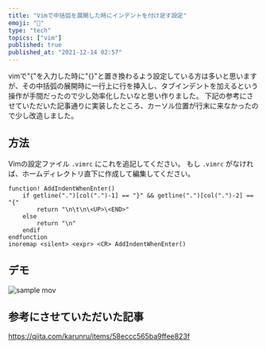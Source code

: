 ```yaml
---
title: "Vimで中括弧を展開した時にインデントを付け足す設定"
emoji: "📝"
type: "tech"
topics: ["vim"]
published: true
published_at: "2021-12-14 02:57"
---
```


vimで"{"を入力した時に"{}"と置き換わるよう設定している方は多いと思いますが、その中括弧の展開時に一行上に行を挿入し、タブインデントを加えるという操作が手間だったので少し効率化したいなと思い作りました。
下記の参考にさせていただいた記事通りに実装したところ、カーソル位置が行末に来なかったので少し改造しました。

## 方法

Vimの設定ファイル ```.vimrc``` にこれを追記してください。
もし ```.vimrc``` がなければ、ホームディレクトリ直下に作成して編集してください。

```vim:.vimrc
function! AddIndentWhenEnter()
    if getline(".")[col(".")-1] == "}" && getline(".")[col(".")-2] == "{"
        return "\n\t\n\<UP>\<END>"
    else
        return "\n"
    endif
endfunction
inoremap <silent> <expr> <CR> AddIndentWhenEnter()
```

## デモ

![sample mov](https://storage.googleapis.com/zenn-user-upload/e08e4bc27818-20211214.gif)

## 参考にさせていただいた記事

<https://qiita.com/karunru/items/58eccc565ba9ffee823f>
